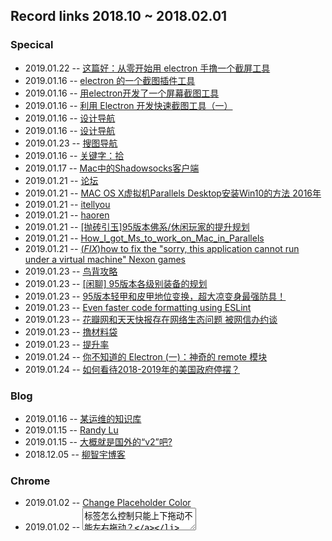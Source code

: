 ## Record links 2018.10 ~ 2018.02.01


### Specical

* 2019.01.22 -- [这篇好：从零开始用 electron 手撸一个截屏工具](https://juejin.im/post/5bbac5cee51d450e7042ad2c)
* 2019.01.16 -- [electron 的一个截图插件工具](https://cnodejs.org/topic/5a60b106afa0a121784a8d72)
* 2019.01.16 -- [用electron开发了一个屏幕截图工具](https://juejin.im/post/59fddda56fb9a0452a3bb182)
* 2019.01.16 -- [利用 Electron 开发快速截图工具（一）](https://github.com/YIXUNFE/blog/issues/64)
* 2019.01.16 -- [设计导航](https://www.seeseed.com/)
* 2019.01.16 -- [设计导航](http://eua.design/)
* 2019.01.23 -- [搜图导航](https://www.91sotu.com/)
* 2019.01.16 -- [关键字：拾](https://segmentfault.com/a/1190000005994196)
* 2019.01.17 -- [Mac中的Shadowsocks客户端](https://crifan.github.io/scientific_network_summary/website/server_client_mode/ss_client/client_mac.html)
* 2019.01.21 -- [论坛](http://nga.178.com/thread.php?fid=-47218&rand=460)
* 2019.01.21 -- [MAC OS X虚拟机Parallels Desktop安装Win10的方法 2016年](http://www.xitonghe.com/jiaocheng/Windows10-8015.html)
* 2019.01.21 -- [itellyou](http://msdn.itellyou.cn/)
* 2019.01.21 -- [haoren](https://blog.csdn.net/lwqldsyzx/article/details/82937862)
* 2019.01.21 -- [[抛砖引玉]95版本佛系/休闲玩家的提升规划](http://nga.178.com/read.php?tid=16187077)
* 2019.01.21 -- [How_I_got_Ms_to_work_on_Mac_in_Parallels](http://nexoncommunitytech.wikia.com/wiki/Guide:How_I_got_Ms_to_work_on_Mac_in_Parallels)
* 2019.01.21 -- [(*FIX*)how to fix the "sorry, this application cannot run under a virtual machine" Nexon games](https://www.youtube.com/watch?v=NeJB4YTdJeM)
* 2019.01.23 -- [鸟背攻略](https://ol.3dmgame.com/gl/34857.html)
* 2019.01.23 -- [[闲聊] 95版本各级别装备的规划](http://bbs.nga.cn/read.php?tid=16161831)
* 2019.01.23 -- [95版本轻甲和皮甲地位变换，超大凉变身最强防具！](https://new.qq.com/omn/20181225/20181225A12ANY.html)
* 2019.01.23 -- [Even faster code formatting using ESLint](https://medium.com/@netczuk/even-faster-code-formatting-using-eslint-22b80d061461)
* 2019.01.23 -- [花瓣网和天天快报存在网络生态问题 被网信办约谈](https://news.sina.com.cn/c/2019-01-23/doc-ihqfskcn9741667.shtml)
* 2019.01.23 -- [撸材料袋](https://bbs.nga.cn/read.php?tid=16222799)
* 2019.01.23 -- [提升率](https://dnf.duowan.com/1812/409573562276_all.html)
* 2019.01.24 -- [你不知道的 Electron (一)：神奇的 remote 模块](https://imweb.io/topic/5b3b72ab4d378e703a4f4435)
* 2019.01.24 -- [如何看待2018-2019年的美国政府停摆？](https://www.zhihu.com/question/308914144)


### Blog

* 2019.01.16 -- [某运维的知识库](https://wiki2.xbits.net:4430/)
* 2019.01.15 -- [Randy Lu](https://lutaonan.com/)
* 2019.01.15 -- [大概就是国外的“v2”吧?](https://news.ycombinator.com/)
* 2018.12.05 -- [柳智宇博客](http://blog.sina.com.cn/s/blog_66fa33f2010310pd.html)


### Chrome

* 2019.01.02 -- [Change Placeholder Color](https://www.w3schools.com/howto/howto_css_placeholder.asp)
* 2019.01.02 -- [<textarea>标签怎么控制只能上下拖动不能左右拖动？](https://segmentfault.com/q/1010000008610627/a-1020000008611627)
* 2018.11.05 -- [Tell Chrome Developer Tools to use a dark theme](https://howchoo.com/g/mtu3mwu5mdg/tell-chrome-developer-tools-to-use-a-dark-theme)
* 2018.10.31 -- [Remove margin in Chrome browser action popup](https://stackoverflow.com/questions/8393227/remove-margin-in-chrome-browser-action-popup)
* 2018.10.19 -- [Chrome Extension Privacy](https://developer.chrome.com/webstore/program_policies)
* 2018.10.19 -- [Chrome Extension Privacy](https://github.com/joeyespo/inbox-by-gmail-checker/issues/38)


### CSS

* 2019.01.15 -- [thanks to ButtonConcept](http://localhost/~egoist/Web/goods/SplitingDemos/ButtonConcept/)
* 2019.01.04 -- [Can the :not() pseudo-class have multiple arguments?](https://stackoverflow.com/questions/5684160/can-the-not-pseudo-class-have-multiple-arguments)
* 2019.01.04 -- [:not(s/selector)](https://css-tricks.com/almanac/selectors/n/not/)
* 2018.12.25 -- [CSS媒体查询](https://developer.mozilla.org/zh-CN/docs/Web/Guide/CSS/Media_queries)
* 2018.12.19 -- [管理Sass项目文件结构](https://www.w3cplus.com/preprocessor/architecture-sass-project.html)
* 2018.12.19 -- [组织你的Sass文件](https://www.w3cplus.com/preprocessor/organize-your-sass-files.html)
* 2018.12.19 -- [sass揭秘之变量](https://www.w3cplus.com/preprocessor/sass-basic-variable.html)
* 2018.10.16 -- [深入了解CSS字体度量，行高和vertical-align](https://www.w3cplus.com/css/css-font-metrics-line-height-and-vertical-align.html)
* 2018.10.16 -- [字号与行高](https://zhuanlan.zhihu.com/p/27381252)


### Electron

* 2018.11.29 -- [Window level `screen-saver` doesn't work on macOS #7866](https://github.com/electron/electron/issues/7866)
* 2018.11.29 -- [electron-react-boilerplate 非 TS，还得自己写，到时候参考下他们](https://github.com/electron-react-boilerplate/electron-react-boilerplate)
* 2018.11.28 -- [Send sync message from IpcMain to IpcRenderer - Electron](https://stackoverflow.com/questions/47597982/send-sync-message-from-ipcmain-to-ipcrenderer-electron#)
* 2018.11.26 -- [Show and Hide Main Window on Electron](https://stackoverflow.com/questions/42988166/show-and-hide-main-window-on-electron)
* 2018.11.26 -- [electron-builder](https://github.com/electron-userland/electron-builder#MacOptions-extendInfo)
* 2018.11.26 -- [Add ability to hide dock icon immediately](https://github.com/electron-userland/electron-builder/issues/1456#issuecomment-293518692)
* 2018.11.26 -- [Hide dock icon?](https://github.com/electron/electron/issues/422)
* 2018.11.21 -- [How to re-size electron main window dynamically?](https://discuss.atom.io/t/how-to-re-size-electron-main-window-dynamically/48183)


### NodeJS

* 2019.01.15 -- [单枪匹马撸个聊天室, 支持Web/Android/iOS三端](https://github.com/yinxin630/blog/issues/3)
* 2019.01.11 -- [robotjs](https://www.npmjs.com/package/robotjs)
* 2018.12.20 -- [Execute a command line binary with Node.js](https://stackoverflow.com/questions/20643470/execute-a-command-line-binary-with-node-js)
* 2018.12.20 -- [Copy to clipboard in Node.js?](https://stackoverflow.com/questions/7778539/copy-to-clipboard-in-node-js)
* 2018.11.29 -- [如何实现一个 Git Diff 解析器](http://taobaofed.org/blog/2017/05/18/how-to-display-git-diff/)
* 2018.11.21 -- [readline no end event but close](https://stackoverflow.com/questions/22915794/node-readline-module-does-not-have-an-end-event-how-can-i-do-something-whe)


### JS

* 2018.11.23 -- [js 使用console计算代码运行时间](https://blog.csdn.net/qq_30100043/article/details/77509087)
* 2018.11.21 -- [js正则匹配小括号中的内容](https://segmentfault.com/q/1010000010032843)
* 2018.10.08 -- [为jQuery.ajax添加onprogress事件](https://www.cnblogs.com/yiyide266/p/6932250.html)


### TypeScript

* 2018.12.19 -- [Webpack resolve.alias does not work with typescript?](https://stackoverflow.com/questions/40443806/webpack-resolve-alias-does-not-work-with-typescript)
* 2018.12.07 -- [Typescript HMR #89: Cannot find name 'module'](https://github.com/webpack-contrib/webpack-hot-middleware/issues/89)
* 2018.12.05 -- [Hello React and Typescript](https://charleslbryant.gitbooks.io/hello-react-and-typescript/content/Samples/ComponentBasic.html)
* 2018.12.03 -- [XXX only refers to a type, but is being used as a value here](https://stackoverflow.com/questions/46703364/why-does-instanceof-in-typescript-give-me-the-error-foo-only-refers-to-a-ty)
* 2018.11.30 -- [chunliu/typescript-react-hot-reload](https://github.com/chunliu/typescript-react-hot-reload/blob/master/webpack.config.js)
* 2018.11.30 -- [Why not use HMR](https://www.npmjs.com/package/react-hot-loader#user-content-typescript)


### React

* 2019.01.10 -- [react-router-dom 的 HashRouter 也就这么回事儿](https://juejin.im/post/5ac6f4a7f265da237314b08c)
* 2019.01.02 -- [怎样将props传递给{this.props.children}](http://webfuse.cn/2016/04/26/%E6%80%8E%E6%A0%B7%E5%B0%86props%E4%BC%A0%E9%80%92%E7%BB%99-this-props-children/)
* 2018.12.24 -- [打造高可靠与高性能的React同构解决方案](http://www.aliued.com/?p=4139)
* 2018.12.07 -- [探秘 React Hot Loader](https://zhuanlan.zhihu.com/p/34193549)
* 2018.11.29 -- [React 中常见的动画实现方式](https://tech.youzan.com/react-animations/)


### JS Lib

### Web

* 2018.12.07 -- [前端调试利器 Whistle](https://zhuanlan.zhihu.com/p/47029559)
* 2018.12.04 -- [Web全屏模式轻松掌握[局部元素全屏展示]](https://juejin.im/post/5c024ea951882548e937f6f5)
* 2018.12.04 -- [网易云音乐 API](https://zhuanlan.zhihu.com/p/30246788)
* 2018.12.04 -- [网易云音乐 NodeJS 版 API](https://binaryify.github.io/NeteaseCloudMusicApi/#/)
* 2018.12.04 -- [Vue全家桶打造自适应 web 音乐播放器](https://juejin.im/post/5afcdc73518825428630b216)
* 2018.12.04 -- [mmPlayer在线音乐播放器](http://music.mtnhao.com/#/music/search)
* 2018.11.29 -- [Page Transition with Loader](https://codepen.io/johnheiner/pen/JdRybK)
* 2018.11.28 -- [js 获取页面上选中的文字](https://www.cnblogs.com/silence516/archive/2009/11/03/1595592.html)
* 2018.11.21 -- [弹幕，是怎样练成的？](https://juejin.im/post/5be54a286fb9a049ae07641b)
* 2018.11.20 -- [Turn.js: The page flip effect in HTML5](http://www.turnjs.com/#)
* 2018.11.07 -- [js转义和反转义html](http://www.cnblogs.com/daysme/p/7100553.html)
* 2018.11.01 -- [H5 直播避坑指南](https://zhuanlan.zhihu.com/p/27690199)
* 2018.10.08 -- [XMLHttpRequest.response](https://developer.mozilla.org/en-US/docs/Web/API/XMLHttpRequest/response)
* 2018.10.08 -- [file upload with progress bar, client-side image resizing and multiple runtimes](http://christopher5106.github.io/web/2015/12/13/HTML5-file-image-upload-and-resizing-javascript-with-progress-bar.html)


### Spider

### Webpack

* 2019.01.14 -- [Cannot use chunkhash for chunk in '[name].[chunkhash].js'](https://stackoverflow.com/questions/50217480/cannot-use-chunkhash-or-contenthash-for-chunk-in-name-chunkhash-js-us)
* 2019.01.11 -- [Webpack 4 配置最佳实践](https://zxc0328.github.io/2018/06/19/webpack-4-config-best-practices/)
* 2019.01.11 -- [webpack 4: Code Splitting, chunk graph and the splitChunks optimization](https://medium.com/webpack/webpack-4-code-splitting-chunk-graph-and-the-splitchunks-optimization-be739a861366)
* 2019.01.11 -- [webpack配置详细注释](https://www.jianshu.com/p/0bd6d0df79fb)
* 2019.01.11 -- [webpack增量打包多页应用](https://juejin.im/post/5a63f082f265da3e303c95cc)
* 2018.12.07 -- [babel 升级到7.X采坑总结](https://segmentfault.com/a/1190000016458913)
* 2018.10.22 -- [webpack代码分离 ensure 看了还不懂，你打我](https://cnodejs.org/topic/586823335eac96bb04d3e305)


### Linus/Unix Shell

* 2019.01.11 -- [...](https://www.npmjs.com/package/robotjs)
* 2019.01.11 -- [获得屏幕上的像素](http://www.cocoachina.com/industry/20130813/6781.html)
* 2019.01.11 -- [How to read the Color of a Screen Pixel](https://stackoverflow.com/questions/1483928/how-to-read-the-color-of-a-screen-pixel)
* 2018.12.13 -- [pbpaste & pbcopy in Mac OS X (or: Terminal + Clipboard = Fun!)](https://langui.sh/2010/11/14/pbpaste-pbcopy-in-mac-os-x-or-terminal-clipboard-fun/detected)


### Game

### Other

* 2019.01.28 -- [DNF：冲了8W的账号，号商只给4000块，我该不该卖？](https://kknews.cc/game/veq5v92.html)
* 2019.01.28 -- [知乎上负能量经历分享，收藏一下，有空看看](https://www.zhihu.com/question/27100244/answer/35985325)
* 2019.01.28 -- [萌新 懒人 平民 选择哈林史诗毕业搭配参考](https://www.bilibili.com/read/cv1926634/)
* 2019.01.24 -- [权威发布！网信办约谈花瓣网 天天快报](http://news.cctv.com/2019/01/23/ARTIoyIrV6A7Jinhw564R5Bp190123.shtml)
* 2019.01.22 -- [兄弟三人同月同日生 三个孩子生日也相同](http://society.people.com.cn/n/2014/0321/c136657-24703059.html)
* 2019.01.22 -- [为科学事业兴趣献身！牛批！](https://www.infoq.cn/article/15RzM_YsK6QuJF2jYbk7)
* 2019.01.22 -- [中科院北京基因研究所：人脑中有多少种神经细胞？](http://www.big.cas.cn/kxcb/kpwz/200907/t20090729_2282469.html)
* 2019.01.22 -- [豆瓣：英雄 第一季 Heroes](https://movie.douban.com/subject/1837856/)
* 2019.01.22 -- [V8 提升异步性能:JavaScript 一大痛点得以解决](https://www.infoq.cn/article/3l-OW6LAv4gcClcBOkCY)
* 2019.01.22 -- [GitHub 年度盘点：Deno 赶超 Node，跃升第四](https://www.infoq.cn/article/8Fq4voO2HGjdyH*SKOgA)
* 2019.01.21 -- [Windows下的SysWow64和System32](https://blog.csdn.net/oncealong/article/details/50477997)
* 2019.01.16 -- [拆迁维权，又多了一条途径！](https://zhuanlan.zhihu.com/p/36719040)
* 2019.01.15 -- [GitLab Runner FAQ](https://docs.gitlab.com/runner/faq/README.html#what-does-coordinator-mean)
* 2019.01.15 -- [docker 容器名称冲突问题解决](https://www.jianshu.com/p/26f10054af50)
* 2019.01.14 -- [DNF春节副本白送一套95史诗？](https://kuaibao.qq.com/s/20190111A15D6Y00)
* 2019.01.10 -- [一天一件艺术品：有大松树的圣维克多山·塞尚](http://onearteveryday.com/blog/mont-sainte-victoire-by-paul-cezanne/)
* 2019.01.10 -- [伦勃朗经典作品高清全集（269张）](http://art.ifeng.com/2015/1217/2653079.shtml)
* 2019.01.10 -- [跟老外们的笑点估计很多时候还是不大一样](https://www.reddit.com/r/funny/comments/aebp7d/perfectly_calculated/)
* 2019.01.07 -- [DNF：超时空团本大改版，即将变成普通地图](https://kknews.cc/zh-cn/game/pk96mlz.html)
* 2019.01.07 -- [DNF：超时空团本大改版，即将变成普通地图](http://bbs.17173.com/thread-11058087-1-1.html)
* 2019.01.07 -- [DNF：制作A套不迷路，分析帝国竞技场的副本设定与机制- 哔哩哔哩](https://www.bilibili.com/read/cv1330363/)
* 2018.12.29 -- [全国各省同学眼中的中国地图，太形象太扎心了](https://wallstreetcn.com/articles/3393952)
* 2018.12.25 -- [Christmas easter egg 偏右还是谁造成的翻车？](https://github.com/ant-design/ant-design/issues/13098)
* 2018.12.21 -- [美剧《迷失》（Lost）到底讲的是什么？](https://www.zhihu.com/question/19614614/answer/36115701)
* 2018.12.17 -- [连接美洲和亚洲之间容量最大的海底光缆预计今年完工，由Google和Facebook联手铺设](https://zhuanlan.zhihu.com/p/32675532)
* 2018.12.14 -- [你从什么时候开始不看《读者》《青年文摘》这类杂志的？ - 欲三更的回答 - 知乎](https://www.zhihu.com/question/55623094/answer/145642446)
* 2018.12.14 -- [豆瓣：《废都》](https://book.douban.com/subject/1417905/)
* 2018.12.14 -- [广州馆长掉包亿元名画被捕拘留所里写百余首诗](https://new.qq.com/omn/20181212/20181212A08JHD.html)
* 2018.12.14 -- [杂志的衰败并不是读者的浅薄，恰恰是年轻人变得深刻了 - 离线的文章 - 知乎](https://zhuanlan.zhihu.com/p/24520763)
* 2018.12.12 -- [国外最好的Top 10 VPN](https://zhihu.page.tl/)
* 2018.12.05 -- [南國哀歌/賴和](https://github.com/handlino/More/blob/master/corpus/laihe.txt)
* 2018.12.03 -- [Macbook外接2K显示器时，如何开启HiDPI?](https://zhuanlan.zhihu.com/p/36913571)
* 2018.12.03 -- [把 iPad 变成第二显示器丨Lunna Display](https://zhuanlan.zhihu.com/p/51100616)
* 2018.11.30 -- [动画《血界战线》大量精彩的特效参考](http://bbs.cgwell.com/thread-88779-1-1.html)
* 2018.11.30 -- [cleardusk/3DDFA](https://github.com/cleardusk/3DDFA)
* 2018.11.28 -- [有哪些影响力被严重低估的历史事件？ - 司承帅的回答 - 知乎](https://www.zhihu.com/question/35266109/answer/224355290)
* 2018.11.28 -- [使用百度翻译的API接口](https://www.cnblogs.com/wlphp/p/8406983.html)
* 2018.11.28 -- [有道翻译API说明文档](http://ai.youdao.com/docs/api.html)
* 2018.11.28 -- [百度翻译开放平台：管理控制台](http://api.fanyi.baidu.com/api/trans/product/desktop?req=developer)
* 2018.11.27 -- [有哪些影响力被严重低估的历史事件？](https://www.zhihu.com/question/35266109)
* 2018.11.27 -- [《如何编写无法维护的代码》](http://blog.jobbole.com/80241/)
* 2018.11.26 -- [地球档案 —— 世界上最早一批彩色照片](https://zhuanlan.zhihu.com/p/24966691)
* 2018.11.23 -- [高晶山水画的博客：2017年7月习作](http://blog.sina.com.cn/s/blog_92e1cbc90102yp2a.html)
* 2018.11.22 -- [豆瓣：黄青蕉读过的书](https://book.douban.com/people/sakimay/collect?start=0&sort=time&rating=all&filter=all&mode=grid)
* 2018.11.22 -- [豆瓣：头号玩家 Ready Player One (2018)）](https://movie.douban.com/subject/4920389/?from=subject-page)
* 2018.11.16 -- [请谨慎打开，这可能是史上最全的Switch LABO骨灰级玩法和脑洞集合（老父亲们需孩子陪同下观看）](https://zhuanlan.zhihu.com/p/47460057)
* 2018.11.12 -- [美国大兵中的“美国队长”，一分钟54个引体向上创吉尼斯纪录！](https://baijiahao.baidu.com/s?id=1587082926914044619&wfr=spider&for=pc)
* 2018.11.06 -- [豆瓣小组：无偿献脑](https://www.douban.com/group/autoread/?ref=sidebar)
* 2018.11.02 -- [一千多？看上去不错嘛：西溪银泰城附近，整租单身公寓，一室一厨一卫。带](https://www.douban.com/group/topic/127153193/)
* 2018.10.30 -- [Charles 从入门到精通](https://blog.devtang.com/2015/11/14/charles-introduction/)
* 2018.10.24 -- [高度自律是种怎样的体验？](https://www.zhihu.com/question/31170586/answer/486016609)
* 2018.10.24 -- [层高8米！在北京买这种房子赚翻了，45㎡变出3层楼！](https://zhuanlan.zhihu.com/p/45395824)
* 2018.10.24 -- [原素系列实木餐桌 胡桃木色售罄。。。](https://you.163.com/item/detail?id=1160001&_stat_area=mod_3_item_62&_stat_id=1005000&_stat_referer=itemList)
* 2018.10.23 -- [北欧全实木茶几现代简约茶几黑胡桃家具小户型创意茶几](https://item.taobao.com/item.htm?spm=a230r.1.14.275.3c277e00OImgPx&id=528096776139&ns=1&abbucket=19#detail)
* 2018.10.22 -- [老外用这方法将两块木板拼接，完全看不到接痕，做成桌子超惊艳！](https://3g.163.com/v/video/VC8D691HO.html)
* 2018.10.19 -- [《女神异闻录5》最强义经合成攻略](http://www.a9vg.com/201704/92329127568.html)
* 2018.10.19 -- [究极奥义！九艘跳！](http://dq.tieba.com/p/5067534936?pn=1)
* 2018.10.17 -- [...](https://www.bilibili.com/blackboard/topic/activity-JeIFXVWMY.html?spm_id_from=333.334.chief_recommend.1)
* 2018.10.10 -- [挺厉害的](https://pointerpointer.com/)
* 2018.10.09 -- [猫鼠游戏](https://www.bilibili.com/read/cv1296953/?spm_id_from=333.334.chief_recommend.1)
* 2018.11.02 -- [买凶拍人 下载](https://www.dytt789.com/Xijudianying/MXPR/)
* 2018.10.09 -- [jojo 星尘斗士](http://www.dilidili.wang/watch/9975/)
* 2018.11.14 -- [有妖气漫画在线：超合金社团](http://www.u17.com/chapter/304451.html#image_id=2180567)
* 2018.10.08 -- [silisili 进击第三季](http://www.silisili.co/play/1796-13.html)
* 2018.12.22 -- [刀剑神域第二季480P](https://www.dytt789.com/Anime/DJSYDEJ/)
* 2018.12.20 -- [幻界战线 Only A Paper Moon](http://fifthmoon.lofter.com/post/1d067983_8920fd7)
* 2018.12.20 -- [幻界战线 Only A Paper Moon](https://jump2.bdimg.com/p/4118562728)
* 2018.10.08 -- [6wvs](https://pan  baidu.com/share/init?surl=eSe3VJO)


### Read

* 2019.01.30 -- [罕见！马化腾：谁"杀死"了ofo小黄车](http://finance.jrj.com.cn/2018/12/21063126775926.shtml)
* 2019.01.28 -- [论坛里关于策划所做职业平衡看法](http://bbs.colg.cn/thread-7430701-18-1.html)
* 2019.01.25 -- [深度】熊本熊是如何成为风靡全球的吉祥物「网红」的？](https://socialbeta.com/t/how-kumamon-become-the-most-popular-bear)
* 2019.01.24 -- [男子开网店被认为不务正业 送到杨永信网戒中心电击受尽折磨 －－ 让人同情](https://new.qq.com/cmsn/20181104/20181104008349.html)
* 2019.01.15 -- [科学的方法， 公正的态度，果断的决心——竺可桢](https://www.jianshu.com/p/37e022fa5f34)
* 2019.01.10 -- [爱情，或者八千里路云和月](https://zhuanlan.zhihu.com/p/52938566)
* 2019.01.10 -- [不总结2018，不许愿2019，你本来就可以很快乐呀！](https://zhuanlan.zhihu.com/p/53726527)
* 2019.01.07 -- [大二被父母逼谈恋爱，我毕业直接裸婚，他们知道后给我打来2000块](http://wemedia.ifeng.com/74175171/wemedia.shtml)
* 2018.12.29 -- [被拐真的逃不出来！与人贩子村的真实经历！女生注意！－－ 转自天涯](https://tieba.baidu.com/p/4835915706?pn=1)
* 2018.12.26 -- [很多人对中国经济的判断过于悲观了 －－ 马光远老师？](http://www.sohu.com/a/284539368_114988?scm=0.0.0.0)
* 2018.12.26 -- [娶一个特别漂亮的老婆是什么体验？网友：天天怕被戴了绿帽子](https://baijiahao.baidu.com/s?id=1608289885929554472&wfr=spider&for=pc)
* 2018.12.26 -- [转《台湾一高人精辟分析中美博弈：美国大局已定！》－－ 总归还是很有道理吧](https://weibo.com/ttarticle/p/show?id=2309404315978933603706#related)
* 2018.12.26 -- [美媒：中国经济体量增加，美将首次面对同等经济超级大国](http://www.sohu.com/a/216664828_788379)
* 2018.12.26 -- [特朗普为何对贸易战前景有着迷之自信？](https://weibo.com/ttarticle/p/show?id=2309404286045981169758#related)
* 2018.12.26 -- [美国大学教授：清华、北大、浙大是三流大学 －－ 说得挺好的](https://weibo.com/ttarticle/p/show?id=2309404293961551344488#related)
* 2018.12.26 -- [才没几个字，好短啊：一名大学毕业生的反思](http://hongdou.gxnews.com.cn/viewthread-16216136.html?page=1)
* 2018.12.26 -- [高琨：教育就要培养敢于挑战权威，能够独立思考的年轻人](https://weibo.com/ttarticle/p/show?id=2309404290947495114751#related)
* 2018.12.26 -- [张五常：最近的一点想法](https://weibo.com/ttarticle/p/show?id=2309352000054314258170093947&u=1980337107&m=4314260010294605&cu=3655689037)
* 2018.12.25 -- [狗娃子天一被判十年事件的一些感想](https://zhuanlan.zhihu.com/p/50720973)
* 2018.12.25 -- [2018年重庆万州公交车坠江事故 —— 特地看了下后续](https://zh.wikipedia.org/wiki/2018%E5%B9%B4%E9%87%8D%E5%BA%86%E4%B8%87%E5%B7%9E%E5%85%AC%E4%BA%A4%E8%BD%A6%E5%9D%A0%E6%B1%9F%E4%BA%8B%E6%95%85)
* 2018.12.24 -- [初恋的初恋](https://www.dutype.com/t/topic/847/2)
* 2018.12.24 -- [董洁微博里的潘粤明，其实她只是这样的女孩](https://zhuanlan.zhihu.com/p/32415257)
* 2018.12.20 -- [不会算账的赛车手不是好戴威](https://wallstreetcn.com/articles/3453827)
* 2018.12.19 -- [迟到五年，它依然是中国最锋利的青春片](https://mp.weixin.qq.com/s/cafqK8CT-8NAQEiPZg-fxw)
* 2018.12.19 -- [上线一年，如何评价知乎 Live 这个产品？](https://www.qdaily.com/articles/40592.html)
* 2018.12.18 -- [ofo前员工复盘：戴威和他的“死亡推论”](https://m.pedaily.cn/news/438326)
* 2018.12.17 -- [中产家长焦虑症：你真的敢对孩子说一句"不成功也没关系"？—— 然后去看了《零零后》](http://opinion.jrj.com.cn/2017/01/24063023995119.shtml)
* 2018.12.17 -- [中国人口面临不可逆转的“三大趋势”](https://wallstreetcn.com/articles/3377953)
* 2018.12.17 -- [中国出生人口雪崩 大多数人却根本没想太多…… －－ 标题党？](http://opinion.jrj.com.cn/2018/01/24093623996570.shtml)
* 2018.12.17 -- [从三星“退”与“进”管窥中国产业转型：“人口红利”渐退 “工程师红利”兴起](http://www.xinhuanet.com/fortune/2018-12/17/c_1123861350.htm)
* 2018.12.14 -- [她吻住我的时候，我笑场了](https://www.dutype.com/t/topic/1264)
* 2018.12.14 -- [唐太宗李世民死后，儿子李治是如何对待老爹的15位漂亮妃子的？](https://www.wukong.com/question/6627806580924481796/)
* 2018.12.14 -- [25倍稀释股权，蘑菇街员工“财富自由梦”破灭](https://www.jiemian.com/article/2703824.html)
* 2018.12.14 -- [央视解读12岁少年弑母案：送到工读学校是最好的选择](https://www.jiemian.com/article/2706209.html)
* 2018.12.12 -- [蘑菇街被指稀释股权，老员工期权不如别人年终奖，已有员工提离职](https://36kr.com/p/5166590.html)
* 2018.12.11 -- [拍好四大名著有多难？87版红楼梦曾险被叫停](https://mp.weixin.qq.com/s/vNhE-rLuCYaBKe9drUA-HQ)
* 2018.12.10 -- [豆瓣：骆驼祥子](https://book.douban.com/subject/1028693/)
* 2018.12.07 -- [杭州养犬整顿的谣言与真相](https://mp.weixin.qq.com/s/fcVeGpyun2-7UWfYtAIShA)
* 2018.12.07 -- [年轻人，不必被“相亲鄙视链”吓坏了](https://mp.weixin.qq.com/s?__biz=MzAxMzA3NDY1OA==&mid=2651656455&idx=1&sn=b81e76270f843d313f843eacf297c7a2&chksm=8051988ab726119c8c30ef7de4fb5c08f44e4d464da0fa6178471454b10ae4c54afa2d0cf9fe&scene=21#wechat_redirect)
* 2018.12.05 -- [蒋方舟和柳智宇：“天才少年”的两种走向](https://www.douban.com/note/686888287/)
* 2018.12.05 -- [柳智宇下山](https://mp.weixin.qq.com/s/iJ4COXm-yrhkPJJ6PBGTkg)
* 2018.12.03 -- [翻滚吧，水瓶君！全日本高中机器人大赛，画风中二，操作高燃](https://zhuanlan.zhihu.com/p/51363170)
* 2018.12.01 -- [30岁以后为什么很难再交到好朋友？](https://www.sohu.com/a/144728965_696292)
* 2018.11.28 -- [解谜英语语法](http://www.yinwang.org/blog-cn/2018/11/23/grammar)
* 2018.11.28 -- [小程序的老祖宗PWA为什么没有火起来？](http://www.sohu.com/a/256913654_108964)
* 2018.11.27 -- [它们是危机的真正源头，十年后却更大而不倒](https://mp.weixin.qq.com/s/5Z6kdGUGHNSERs-LRjezFQ)
* 2018.11.26 -- [《炉石传说》主美Ben Thompson分享设计过程](https://mp.weixin.qq.com/s?__biz=MjM5NzM0MTAzMg==&mid=200042760&idx=1&sn=1e16afa0a35b780ed53c90e93b383f67&scene=2&from=timeline&isappinstalled=0#rd)
* 2018.11.23 -- [我今年大一，可我一点都不慌](https://www.jianshu.com/p/2b7592a0bc00?utm_campaign=maleskine&utm_content=note&utm_medium=pc_all_hots&utm_source=recommendation)
* 2018.11.23 -- [昔日神童今何在——一次二十八年后的网络搜索实验](https://zhuanlan.zhihu.com/p/26122316)
* 2018.11.23 -- [见到了一个很有数学才华的小孩](https://zhuanlan.zhihu.com/p/23046662)
* 2018.11.16 -- [“肥宅文化元年”开启：有一种快乐，只属于肥宅](https://www.huxiu.com/article/244327.html?rec=similar)
* 2018.11.16 -- [为什么秋叶原能在互联网时代“活得更好”？](https://www.huxiu.com/article/246005.html)
* 2018.11.15 -- [铁打的福原爱，流水的大魔王！爱酱太萌太可爱！](http://blog.sina.com.cn/s/blog_15674d96a0102wlih.html?tj=1)
* 2018.11.14 -- [房地产下半场，利润从哪里来](https://www.huxiu.com/article/271418.html)
* 2018.11.14 -- [虎嗅：囤卫生纸的最佳日子](https://www.huxiu.com/article/271500.html)
* 2018.11.13 -- [世间再无斯坦·李，但超级英雄永存](https://baike.baidu.com/tashuo/browse/content?id=67941b7cbed274e17d42a46f&fr=qingtian&lemmaId=730566)
* 2018.11.09 -- [儿子，你给我考个零分](https://www.douban.com/group/topic/50909906/)
* 2018.11.09 -- [韩国前总统卢武铉为什么会自杀？](https://www.zhihu.com/question/20476354/answer/93691924)
* 2018.11.09 -- [好人是不能在这条路上跑的——草根为王的悲剧](https://www.douban.com/group/topic/61694970/)
* 2018.11.07 -- [抠完脚睡觉是人类的特权啊](https://mp.weixin.qq.com/s?__biz=MzA3MzE3NTg1OA==&mid=2247493591&idx=1&sn=2b4a1bddf5e8aedd44af79abd80bbc18&chksm=9f11a18aa866289c109ef178ad36fdec764c842aeee6f42340319a3649f58da9bb45bd535cd0&scene=21#wechat_redirect)
* 2018.11.07 -- [鼻毛怎么知道自己不能和头发长得一样长？ | 睡前科学故事](https://zhuanlan.zhihu.com/p/29949656)
* 2018.11.06 -- [【自传】顏色藥水和一樣藥 ◎楊德昌](https://www.douban.com/group/topic/73310344/)
* 2018.11.01 -- [中国和日本，谁在靠近谁？](https://cn.nytimes.com/asia-pacific/20181023/abe-xi-be-good-buddies/)
* 2018.11.01 -- [安倍访华破冰，中日真的能化对手为朋友吗？](https://cn.nytimes.com/asia-pacific/20181025/china-japan-shinzo-abe/)
* 2018.10.31 -- [金庸：“大侠我不敢当，我喜欢那些英雄”](https://mp.weixin.qq.com/s/sGied1M3pCyAL6Irw9_6rQ)
* 2018.10.22 -- [这部剧后面我是没看，但影评所讲的很有意思，这不就是给观众喂屎嘛](https://movie.douban.com/subject/26743573/)
* 2018.10.17 -- [紫竹张先生：排名前十的长租公寓爆仓了，房东租客损失惨重](http://www.sohu.com/a/259977547_313170)
* 2018.10.17 -- [租房惊魂：鼎家爆雷后 有无力支付的租客大半夜被赶走](http://finance.ifeng.com/a/20180827/16470560_0.shtml)
* 2018.10.11 -- [杭州共享单车坟墓频现 数万辆单车堆积成山](http://n.cztv.com/news/12588015.html)
* 2018.10.11 -- [小黄车是怎么黄掉的](https://www.ifanr.com/1094767)
* 2018.10.11 -- [ofo 的最后时刻](https://www.ifanr.com/1099653)
* 2018.10.11 -- [谈判角力持续，滴滴与ofo的终局何时到来？](http://www.nbd.com.cn/articles/2018-10-11/1261775.html)
* 2018.10.10 -- [南周知道：年轻人何止不想结婚，有人连恋爱都不想谈了](https://mp.weixin.qq.com/s/5ltAshBwzypiOjOoaw32gQ)
* 2018.11.30 -- [青春猪头少年](http://www.shencou.com/books/read_878.html)
* 2018.10.22 -- [努努：加西亚·马尔克斯作品集](https://www.kanunu8.com/files/writer/7093.html)
* 2018.10.26 -- [网易云阅读：马克·吐温作品集 英文原本](https://yuedu.163.com/source/115792816e80464e860a326b0bfad21e_4)
* 2018.10.22 -- [亦凡公益图书馆：马克·吐温作品集](http://www.shuku.net/novels/foreign/maketuwenzpj/mktw.html)
* 2018.10.22 -- [梦远书城：欧·亨利作品集](http://www.my285.com/wgwx/zpj/hengli/index.htm)
* 2018.11.02 -- [图解 HTTP 上野宣](http://ot2hu9qoc.bkt.clouddn.com/%E5%9B%BE%E8%A7%A3HTTP+%E5%BD%A9%E8%89%B2%E7%89%88@www.java1234.com.pdf)


### Language

* 2018.11.02 -- [englishforums](https://www.englishforums.com/English/WhatDifferenceBetweenSolution-Resolution/kqqrr/post.htm)
* 2018.11.02 -- [italki](https://www.italki.com/question/236788?hl=en-us)
* 2018.11.02 -- [Tae Kim：日语语法指南](http://res.wokanxing.info/jpgramma/)
* 2018.11.01 -- [沪江小D](https://dict.hjenglish.com/)


### Shell

* 2018.12.18 -- [每天一个linux命令（61）：wget命令](http://www.cnblogs.com/peida/archive/2013/03/18/2965369.html)
* 2018.12.18 -- [wc 统计指定文件中的行数、字数、字节数 -lcw](https://www.cnblogs.com/blogoflee/archive/2012/02/10/2344939.html)
* 2018.12.18 -- [find ./src -name '*.rs' | xargs cat | wc -l 一句shell命令搞定代码行数统计](https://hittyt.iteye.com/blog/1700584)
* 2018.11.01 -- [手把手教你使用nodejs编写cli(命令行)](https://juejin.im/post/5bd90d3ce51d4579362b0390)


### SQL

### Thinking 思考，业务、工作、技术方面的

### Videos

### cVim

### VSCode & Sublime & Vim & Emacs & Spacemacs

* 2019.01.30 -- [spacemacs DOC](http://spacemacs.org/doc/DOCUMENTATION)
* 2019.01.30 -- [How to Change size of split screen emacs windows?](https://emacs.stackexchange.com/questions/582/how-to-change-size-of-split-screen-emacs-windows)
* 2019.01.30 -- [Open new file in a new gui window or by splitting the window](https://stackoverflow.com/questions/15990482/open-new-file-in-a-new-gui-window-or-by-splitting-the-window)
* 2018.11.13 -- [How to jump from cider-error buffer to the repl buffer?](https://stackoverflow.com/questions/33582524/how-to-jump-from-cider-error-buffer-to-the-repl-buffer)
* 2018.10.23 -- [emacs 新手必看: undo-tree](https://linuxtoy.org/archives/emacs-undo-tree.html)
* 2018.10.23 -- [Spacemacs: How do you fold your code?](https://www.reddit.com/r/spacemacs/comments/5nvsty/how_do_you_fold_your_code/)
* 2018.10.23 -- [Spacemacs](https://github.com/syl20bnr/spacemacs/blob/master/doc/DOCUMENTATION.org)


### Clojure & Cljs

* 2018.11.28 -- [TRANSLATIONS FROM JAVASCRIPT](https://kanaka.github.io/clojurescript/web/synonym.html)
* 2018.11.28 -- [[译]ClojureScript 中的 JavaScript 互操作](https://segmentfault.com/a/1190000004315183#articleHeader5)
* 2018.11.28 -- [ClojureScript 入门指南](https://www.bookstack.cn/read/cljs-book/equality.md)
* 2018.11.13 -- [How can I use Clojurescript to interact with the html DOM?](https://stackoverflow.com/questions/45228474/how-can-i-use-clojurescript-to-interact-with-the-html-dom)
* 2018.10.24 -- [clojure docs](https://clojuredocs.org/clojure.core/defn-)
* 2018.10.24 -- [cljs.info: cheatsheet](http://cljs.info/cheatsheet/)
* 2018.10.24 -- [cljs.github.io: syntax](https://cljs.github.io/api/syntax/var)
* 2018.10.24 -- [cljs.github.io: api](http://cljs.github.io/api/)


### 外设
